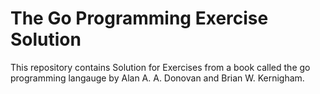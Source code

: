 # The Go Programming Exercise Solution

This repository contains Solution for Exercises from a book called the go programming langauge by Alan A. A. Donovan and Brian W. Kernigham. 
